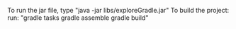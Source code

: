 To run the jar file, type "java -jar libs/exploreGradle.jar"
To build the project: run:
	"gradle tasks
	 gradle assemble
	 gradle build"


